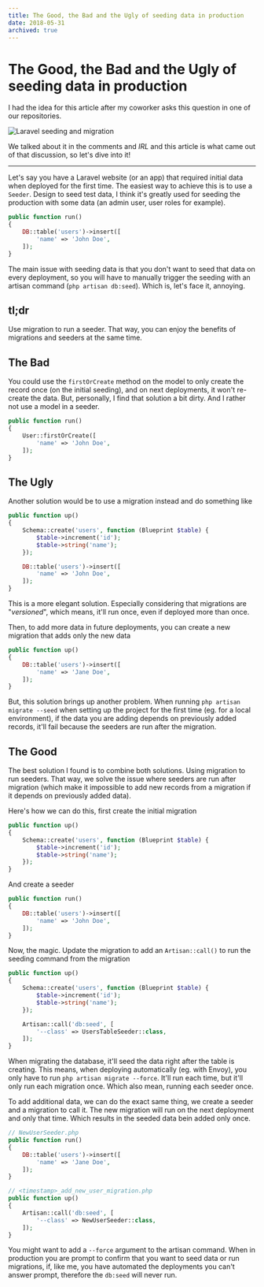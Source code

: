 ```yaml
---
title: The Good, the Bad and the Ugly of seeding data in production
date: 2018-05-31
archived: true
---
```


# The Good, the Bad and the Ugly of seeding data in production

I had the idea for this article after my coworker asks this question in one of our repositories.

![Laravel seeding and migration](https://res.cloudinary.com/elhebert/image/upload/c_scale,dpr_auto,f_auto,w_auto,q_auto/v1544637613/dieterstinglhamber.me/posts/laravel-seeding-and-migrations.jpg)

We talked about it in the comments and _IRL_ and this article is what came out of that discussion, so let's dive into it!

---

Let's say you have a Laravel website (or an app) that required initial data when deployed for the first time. The easiest way to achieve this is to use a `Seeder`. Design to seed test data, I think it's greatly used for seeding the production with some data (an admin user, user roles for example).

```php
public function run()
{
    DB::table('users')->insert([
        'name' => 'John Doe',
    ]);
}
```

The main issue with seeding data is that you don't want to seed that data on every deployment, so you will have to manually trigger the seeding with an artisan command (`php artisan db:seed`). Which is, let's face it, annoying.

## tl;dr

Use migration to run a seeder. That way, you can enjoy the benefits of migrations and seeders at the same time.

## The Bad

You could use the `firstOrCreate` method on the model to only create the record once (on the initial seeding), and on next deployments, it won't re-create the data. But, personally, I find that solution a bit dirty. And I rather not use a model in a seeder.

```php
public function run()
{
    User::firstOrCreate([
        'name' => 'John Doe',
    ]);
}
```

## The Ugly

Another solution would be to use a migration instead and do something like

```php
public function up()
{
    Schema::create('users', function (Blueprint $table) {
        $table->increment('id');
        $table->string('name');
    });

    DB::table('users')->insert([
        'name' => 'John Doe',
    ]);
}
```

This is a more elegant solution. Especially considering that migrations are "_versioned_", which means, it'll run once, even if deployed more than once.

Then, to add more data in future deployments, you can create a new migration that adds only the new data

```php
public function up()
{
    DB::table('users')->insert([
        'name' => 'Jane Doe',
    ]);
}
```

But, this solution brings up another problem. When running `php artisan migrate --seed` when setting up the project for the first time (eg. for a local environment), if the data you are adding depends on previously added records, it'll fail because the seeders are run after the migration.

## The Good

The best solution I found is to combine both solutions. Using migration to run seeders. That way, we solve the issue where seeders are run after migration (which make it impossible to add new records from a migration if it depends on previously added data).

Here's how we can do this, first create the initial migration

```php
public function up()
{
    Schema::create('users', function (Blueprint $table) {
        $table->increment('id');
        $table->string('name');
    });
}
```

And create a seeder

```php
public function run()
{
    DB::table('users')->insert([
        'name' => 'John Doe',
    ]);
}
```

Now, the magic. Update the migration to add an `Artisan::call()` to run the seeding command from the migration

```php
public function up()
{
    Schema::create('users', function (Blueprint $table) {
        $table->increment('id');
        $table->string('name');
    });

    Artisan::call('db:seed', [
        '--class' => UsersTableSeeder::class,
    ]);
}
```

When migrating the database, it'll seed the data right after the table is creating. This means, when deploying automatically (eg. with Envoy), you only have to run `php artisan migrate --force`. It'll run each time, but it'll only run each migration once. Which also mean, running each seeder once.

To add additional data, we can do the exact same thing, we create a seeder and a migration to call it. The new migration will run on the next deployment and only that time. Which results in the seeded data bein added only once.

```php
// NewUserSeeder.php
public function run()
{
    DB::table('users')->insert([
        'name' => 'Jane Doe',
    ]);
}

// <timestamp>_add_new_user_migration.php
public function up()
{
    Artisan::call('db:seed', [
        '--class' => NewUserSeeder::class,
    ]);
}
```

You might want to add a `--force` argument to the artisan command. When in production you are prompt to confirm that you want to seed data or run migrations, if, like me, you have automated the deployments you can't answer prompt, therefore the `db:seed` will never run.
